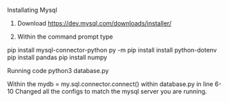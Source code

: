 Installating Mysql

1. Download https://dev.mysql.com/downloads/installer/

2. Within the command prompt type

pip install mysql-connector-python
py -m pip install install python-dotenv
pip install pandas
pip install numpy


Running code
python3 database.py


Within the mydb = my.sql.connector.connect() within database.py in line 6-10
Changed all the configs to match the mysql server you are running.